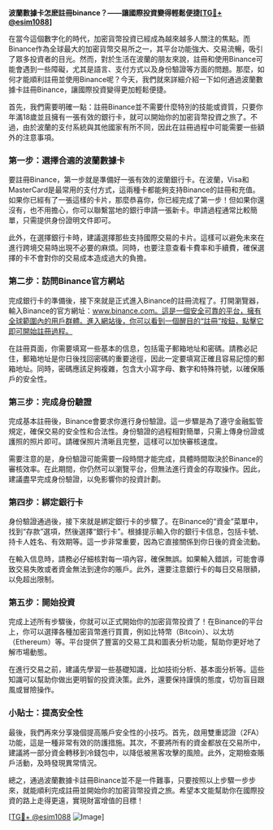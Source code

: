 **波蘭數據卡怎麽註冊binance？——讓國際投資變得輕鬆便捷[[TG💪+ @esim1088](https://t.me/s/esim1088)]**

在當今這個數字化的時代，加密貨幣投資已經成為越來越多人關注的焦點。而Binance作為全球最大的加密貨幣交易所之一，其平台功能強大、交易流暢，吸引了眾多投資者的目光。然而，對於生活在波蘭的朋友來說，註冊和使用Binance可能會遇到一些障礙，尤其是語言、支付方式以及身份驗證等方面的問題。那麼，如何才能順利註冊並使用Binance呢？今天，我們就來詳細介紹一下如何通過波蘭數據卡註冊Binance，讓國際投資變得更加輕鬆便捷。

首先，我們需要明確一點：註冊Binance並不需要什麼特別的技能或資質，只要你年滿18歲並且擁有一張有效的銀行卡，就可以開始你的加密貨幣投資之旅了。不過，由於波蘭的支付系統與其他國家有所不同，因此在註冊過程中可能需要一些額外的注意事項。

### 第一步：選擇合適的波蘭數據卡

要註冊Binance，第一步就是準備好一張有效的波蘭銀行卡。在波蘭，Visa和MasterCard是最常用的支付方式，這兩種卡都能夠支持Binance的註冊和充值。如果你已經有了一張這樣的卡片，那麼恭喜你，你已經完成了第一步！但如果你還沒有，也不用擔心，你可以聯繫當地的銀行申請一張新卡。申請過程通常比較簡單，只需提供身份證明文件即可。

此外，在選擇銀行卡時，建議選擇那些支持國際交易的卡片。這樣可以避免未來在進行跨境交易時出現不必要的麻煩。同時，也要注意查看卡費率和手續費，確保選擇的卡不會對你的交易成本造成過大的負擔。

### 第二步：訪問Binance官方網站

完成銀行卡的準備後，接下來就是正式進入Binance的註冊流程了。打開瀏覽器，輸入Binance的官方網址：www.binance.com。這是一個安全可靠的平台，擁有全球範圍內的用戶群體。進入網站後，你可以看到一個醒目的“註冊”按鈕，點擊它即可開始註冊過程。

在註冊頁面，你需要填寫一些基本的信息，包括電子郵箱地址和密碼。請務必記住，郵箱地址是你日後找回密碼的重要途徑，因此一定要填寫正確且容易記憶的郵箱地址。同時，密碼應該足夠複雜，包含大小寫字母、數字和特殊符號，以確保賬戶的安全性。

### 第三步：完成身份驗證

完成基本註冊後，Binance會要求你進行身份驗證。這一步驟是為了遵守金融監管規定，確保交易的安全性和合法性。身份驗證的過程相對簡單，只需上傳身份證或護照的照片即可。請確保照片清晰且完整，這樣可以加快審核速度。

需要注意的是，身份驗證可能需要一段時間才能完成，具體時間取決於Binance的審核效率。在此期間，你仍然可以瀏覽平台，但無法進行資金的存取操作。因此，建議盡早完成身份驗證，以免影響你的投資計劃。

### 第四步：綁定銀行卡

身份驗證通過後，接下來就是綁定銀行卡的步驟了。在Binance的“資金”菜單中，找到“存款”選項，然後選擇“銀行卡”。根據提示輸入你的銀行卡信息，包括卡號、持卡人姓名、有效期等。這一步非常重要，因為它直接關係到你日後的資金流動。

在輸入信息時，請務必仔細核對每一項內容，確保無誤。如果輸入錯誤，可能會導致交易失敗或者資金無法到達你的賬戶。此外，還要注意銀行卡的每日交易限額，以免超出限制。

### 第五步：開始投資

完成上述所有步驟後，你就可以正式開始你的加密貨幣投資了！在Binance的平台上，你可以選擇各種加密貨幣進行買賣，例如比特幣（Bitcoin）、以太坊（Ethereum）等。平台提供了豐富的交易工具和圖表分析功能，幫助你更好地了解市場動態。

在進行交易之前，建議先學習一些基礎知識，比如技術分析、基本面分析等。這些知識可以幫助你做出更明智的投資決策。此外，還要保持謹慎的態度，切勿盲目跟風或冒險操作。

### 小貼士：提高安全性

最後，我們再來分享幾個提高賬戶安全性的小技巧。首先，啟用雙重認證（2FA）功能，這是一種非常有效的防護措施。其次，不要將所有的資金都放在交易所中，建議將一部分資金轉移到冷錢包中，以降低被黑客攻擊的風險。此外，定期檢查賬戶活動，及時發現異常情況。

總之，通過波蘭數據卡註冊Binance並不是一件難事，只要按照以上步驟一步步來，就能順利完成註冊並開始你的加密貨幣投資之旅。希望本文能幫助你在國際投資的路上走得更遠，實現財富增值的目標！

[[TG💪+ @esim1088](https://t.me/s/esim1088) ![Image](https://i.postimg.cc/4NQfJmqS/Snipaste-2025-05-13-00-14-12.png)]